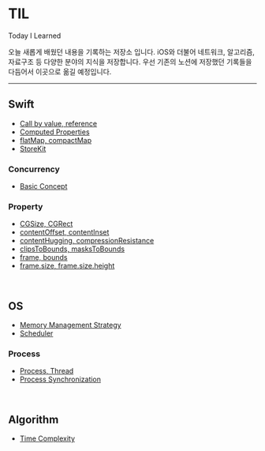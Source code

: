 # TIL
Today I Learned

오늘 새롭게 배웠던 내용을 기록하는 저장소 입니다. iOS와 더불어 네트워크, 알고리즘, 자료구조 등 다양한 분야의 지식을 저장합니다. 우선 기존의 노션에 저장했던 기록들을 다듬어서 이곳으로 옮길 예정입니다.

---
##  Swift
- [Call by value, reference](Swift/call-by-value.md)
- [Computed Properties](Swift/computed-properties.md)
- [flatMap, compactMap](Swift/flat-map%2C%20compact-map.md)
- [StoreKit](Swift/StoreKit/storekit.md)

### Concurrency
- [Basic Concept](Swift/Concurrency/concurrency.md)

### Property
- [CGSize, CGRect](Swift/Property/cgsize-cgrect.md)
- [contentOffset, contentInset](Swift/Property/content-offset%2C%20content-inset.md)
- [contentHugging, compressionResistance](Swift/Property/contentHugging%2C%20compressionResistance.md)
- [clipsToBounds, masksToBounds](Swift/Property/clips-to-bounds%2C%20masks-to-bounds.md)
- [frame, bounds](Swift/Property/frame%2C%20bounds.md)
- [frame.size, frame.size.height](Swift/Property/frame-size-height%2C%20frame-height.md)

&nbsp;
## OS
- [Memory Management Strategy](OS/memory-management-strategy.md)
- [Scheduler](OS/scheduler.md)

### Process
- [Process, Thread](OS/process-thread.md)
- [Process Synchronization](OS/process-synchronization.md)

&nbsp;
## Algorithm
- [Time Complexity](Algorithm/time-complexity.md)
